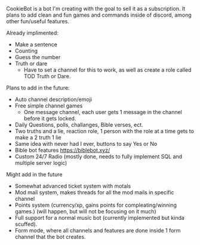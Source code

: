 CookieBot is a bot I'm creating with the goal to sell it as a subscription.  It plans to add clean and fun games and commands inside of discord, among other fun/useful features.  

Already implimented: 
  - Make a sentence 
  - Counting 
  - Guess the number 
  - Truth or dare
    - Have to set a channel for this to work, as well as create a role called TOD Truth or Dare.


Plans to add in the future:

- Auto channel description/emoji
- Free simple channel games 
  - One message channel, each user gets 1 message in the channel before it gets locked.  
- Daily Questions, polls, challanges, Bible verses, ect.
- Two truths and a lie, reaction role, 1 person with the role at a time gets to make a 2 truth 1 lie
- Same idea with never had I ever, buttons to say Yes or No
- Bible bot features https://biblebot.xyz/
- Custom 24/7 Radio (mostly done, needs to fully implement SQL and multiple server logic)

Might add in the future
- Somewhat advanced ticket system with motals
- Mod mail system, makes threads for all the mod mails in specific channel
- Points system (currency/xp, gains points for compleating/winning games.)  (will happen, but will not be focusing on it much)
- Full support for a normal music bot (currently implemented but kinda scuffed).  
- Form mode, where all channels and features are done inside 1 form channel that the bot creates.  
